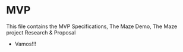 # MVP
This file contains the MVP Specifications, The Maze Demo, The Maze project Research & Proposal

* Vamos!!!
